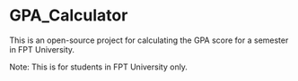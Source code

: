 # GPA_Calculator
This is an open-source project for calculating the GPA score for a semester in FPT University.

Note: This is for students in FPT University only.
